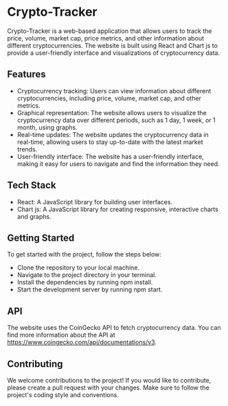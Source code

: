 # Crypto-Tracker
Crypto-Tracker is a web-based application that allows users to track the price, volume, market cap, price metrics, and other information about different cryptocurrencies. The website is built using React and Chart js to provide a user-friendly interface and visualizations of cryptocurrency data.

## Features
* Cryptocurrency tracking: Users can view information about different cryptocurrencies, including price, volume, market cap, and other metrics.
* Graphical representation: The website allows users to visualize the cryptocurrency data over different periods, such as 1 day, 1 week, or 1 month, using graphs.
* Real-time updates: The website updates the cryptocurrency data in real-time, allowing users to stay up-to-date with the latest market trends.
* User-friendly interface: The website has a user-friendly interface, making it easy for users to navigate and find the information they need.

## Tech Stack
* React: A JavaScript library for building user interfaces.
* Chart js: A JavaScript library for creating responsive, interactive charts and graphs.

## Getting Started
To get started with the project, follow the steps below:

* Clone the repository to your local machine.
* Navigate to the project directory in your terminal.
* Install the dependencies by running npm install.
* Start the development server by running npm start.

## API
The website uses the CoinGecko API to fetch cryptocurrency data. You can find more information about the API at https://www.coingecko.com/api/documentations/v3.

## Contributing
We welcome contributions to the project! If you would like to contribute, please create a pull request with your changes. Make sure to follow the project's coding style and conventions.
